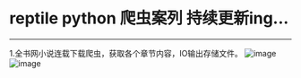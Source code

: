 # reptile  python 爬虫案列 持续更新ing...
---
1.全书网小说连载下载爬虫，获取各个章节内容，IO输出存储文件。
![image](../static/003a34cdef1d471eb342a18f0d4d7757.png)
![image](../static/b8b8a55b462b4ab887f3fa7ba64fa67c.png)
